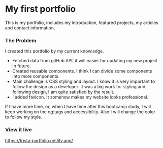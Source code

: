# My first portfolio

This is my portfolio, includes my introduction, featured projects, my articles and contact information. 

### The Problem

I created this portfolio by my current knowledge. 
- Fetched data from gitHub API, it will easier for updating my new project in future.
- Created reusable components. I think I can divide some components into more components. 
- Main challenge is CSS styling and layout. I know it is very important to follow the design as a developer. It was a big work for styling and following design, I am quite satisfied by the result. 
- I added favicon. It somehow makes my website looks professional. 

If I have more time, or, when I have time after this bootcamp study, I will keep working on the og:tags and accessibility. Also I will change the color to follow my style. 

### View it live

https://trista-portfolio.netlify.app/ 

